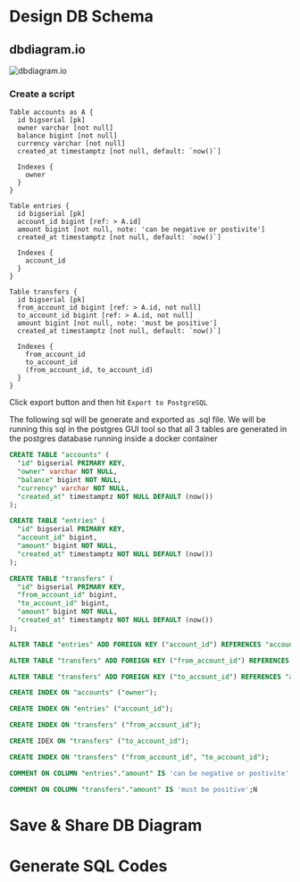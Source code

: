 # Design DB Schema

## dbdiagram.io

![dbdiagram.io]()

### Create a script

```
Table accounts as A {
  id bigserial [pk]
  owner varchar [not null]
  balance bigint [not null]
  currency varchar [not null]
  created_at timestamptz [not null, default: `now()`]

  Indexes {
    owner
  }
}

Table entries {
  id bigserial [pk]
  account_id bigint [ref: > A.id]
  amount bigint [not null, note: 'can be negative or postivite']
  created_at timestamptz [not null, default: `now()`]

  Indexes {
    account_id
  }
}

Table transfers {
  id bigserial [pk]
  from_account_id bigint [ref: > A.id, not null]
  to_account_id bigint [ref: > A.id, not null]
  amount bigint [not null, note: 'must be positive']
  created_at timestamptz [not null, default: `now()`]

  Indexes {
    from_account_id
    to_account_id
    (from_account_id, to_account_id)
  }
}
```

Click export button and then hit `Export to PostgreSQL`

The following sql will be generate and exported as .sql file. We will be running this sql in the postgres GUI tool so that all 3 tables are generated in the postgres database running inside a docker container

```sql
CREATE TABLE "accounts" (
  "id" bigserial PRIMARY KEY,
  "owner" varchar NOT NULL,
  "balance" bigint NOT NULL,
  "currency" varchar NOT NULL,
  "created_at" timestamptz NOT NULL DEFAULT (now())
);

CREATE TABLE "entries" (
  "id" bigserial PRIMARY KEY,
  "account_id" bigint,
  "amount" bigint NOT NULL,
  "created_at" timestamptz NOT NULL DEFAULT (now())
);

CREATE TABLE "transfers" (
  "id" bigserial PRIMARY KEY,
  "from_account_id" bigint,
  "to_account_id" bigint,
  "amount" bigint NOT NULL,
  "created_at" timestamptz NOT NULL DEFAULT (now())
);

ALTER TABLE "entries" ADD FOREIGN KEY ("account_id") REFERENCES "accounts" ("id");

ALTER TABLE "transfers" ADD FOREIGN KEY ("from_account_id") REFERENCES "accounts" ("id");

ALTER TABLE "transfers" ADD FOREIGN KEY ("to_account_id") REFERENCES "accounts" ("id");

CREATE INDEX ON "accounts" ("owner");

CREATE INDEX ON "entries" ("account_id");

CREATE INDEX ON "transfers" ("from_account_id");

CREATE IDEX ON "transfers" ("to_account_id");

CREATE INDEX ON "transfers" ("from_account_id", "to_account_id");

COMMENT ON COLUMN "entries"."amount" IS 'can be negative or postivite';

COMMENT ON COLUMN "transfers"."amount" IS 'must be positive';N
```

# Save & Share DB Diagram

# Generate SQL Codes
